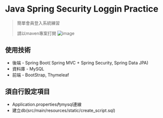# Java Spring Security Loggin Practice

> 簡單會員登入系統練習
> 
> 請以maven專案打開
![image](https://i.imgur.com/m7zd4Mk.png)

## 使用技術

- 後端 - Spring Boot( Spring MVC + Spring Security, Spring Data JPA)
- 資料庫 - MySQL
- 前端 - BootStrap, Thymeleaf

## 須自行設定項目
- Application.properties內mysql連線
- 建立db(src/main/resources/static/create_script.sql)
